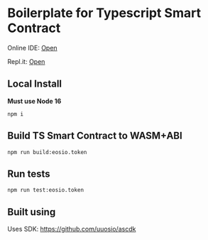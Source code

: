 # Boilerplate for Typescript Smart Contract

Online IDE: [Open](https://gitpod.io/#https://github.com/ProtonProtocol/typescript-smart-contracts)

Repl.it: [Open](https://replit.com/@jafri1/ascdk-minimal#contracts/eosio.token/eosio.token.contract.ts)

## Local Install
**Must use Node 16**

```
npm i
```


## Build TS Smart Contract to WASM+ABI
```
npm run build:eosio.token
```

## Run tests
```
npm run test:eosio.token
```

## Built using
Uses SDK: https://github.com/uuosio/ascdk
